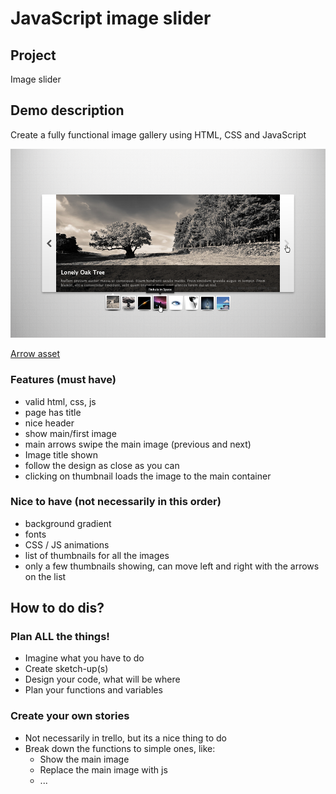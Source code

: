 # JavaScript image slider

## Project
Image slider

## Demo description
Create a fully functional image gallery using HTML, CSS and JavaScript

![Gallery mockup](slider.png)

[Arrow asset](slider.png)


### Features (must have)
- valid html, css, js
- page has title
- nice header
- show main/first image
- main arrows swipe the main image (previous and next)
- Image title shown
- follow the design as close as you can
- clicking on thumbnail loads the image to the main container

### Nice to have (not necessarily in this order)
- background gradient
- fonts
- CSS / JS animations
- list of thumbnails for all the images
- only a few thumbnails showing, can move left and right with the arrows on the list

## How to do dis?

### Plan ALL the things!
- Imagine what you have to do
- Create sketch-up(s)
- Design your code, what will be where
- Plan your functions and variables

### Create your own stories
- Not necessarily in trello, but its a nice thing to do
- Break down the functions to simple ones, like:
    - Show the main image
    - Replace the main image with js
    - ...
